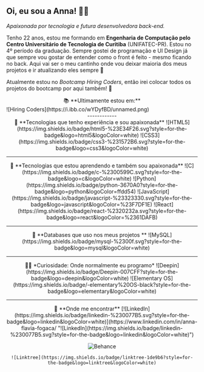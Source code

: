 ## Oi, eu sou a Anna! 👩‍💻
*Apaixonada por tecnologia e futura desenvolvedora back-end.*

Tenho 22 anos, estou me formando em **Engenharia de Computação pelo Centro Universitário de Tecnologia de Curitiba** (UNIFATEC-PR). Estou no 4º período da graduação. Sempre gostei de programação e UI Design já que sempre vou gostar de entender como o front é feito - mesmo ficando no back.
Aqui vai ser o meu cantinho onde vou deixar maioria dos meus projetos e ir atualizando eles sempre 💛

Atualmente estou no *Bootcamp Hiring Coders*,  então irei colocar todos os projetos do bootcamp por aqui também! 💛

<center> 📚 **Ultimamente estou em:** </center>
![Hiring Coders](https://i.ibb.co/wYDyfBD/unnamed.png)

<center>------------</center>

<center> 📌 **Tecnologias que tenho experiência e sou apaixonada**  
![HTML5](https://img.shields.io/badge/html5-%23E34F26.svg?style=for-the-badge&logo=html5&logoColor=white) ![CSS3](https://img.shields.io/badge/css3-%231572B6.svg?style=for-the-badge&logo=css3&logoColor=white) </center>

------------

<center>📌 **Tecnologias que estou aprendendo e também sou apaixonada** 
![C](https://img.shields.io/badge/c-%2300599C.svg?style=for-the-badge&logo=c&logoColor=white) ![Python](https://img.shields.io/badge/python-3670A0?style=for-the-badge&logo=python&logoColor=ffdd54) ![JavaScript](https://img.shields.io/badge/javascript-%23323330.svg?style=for-the-badge&logo=javascript&logoColor=%23F7DF1E) ![React](https://img.shields.io/badge/react-%2320232a.svg?style=for-the-badge&logo=react&logoColor=%2361DAFB) </center>

------------
<center> 📌 **Databases que uso nos meus projetos **
![MySQL](https://img.shields.io/badge/mysql-%2300f.svg?style=for-the-badge&logo=mysql&logoColor=white)
</center>

------------
<center>👩‍💻 *Curiosidade: Onde normalmente eu programo*
![Deepin](https://img.shields.io/badge/Deepin-007CFF?style=for-the-badge&logo=deepin&logoColor=white) ![Elementary OS](https://img.shields.io/badge/-elementary%20OS-black?style=for-the-badge&logo=elementary&logoColor=white)
</center>


------------

<center>📌 **Onde me encontrar**
[![LinkedIn](https://img.shields.io/badge/linkedin-%230077B5.svg?style=for-the-badge&logo=linkedin&logoColor=white)](https://www.linkedin.com/in/anna-flavia-fogaca/ "![LinkedIn](https://img.shields.io/badge/linkedin-%230077B5.svg?style=for-the-badge&logo=linkedin&logoColor=white)")

![Behance](https://img.shields.io/badge/Behance-1769ff?style=for-the-badge&logo=behance&logoColor=white)

	![Linktree](https://img.shields.io/badge/linktree-1de9b6?style=for-the-badge&logo=linktree&logoColor=white)
</center>


